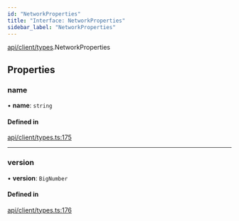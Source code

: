 ```yaml
---
id: "NetworkProperties"
title: "Interface: NetworkProperties"
sidebar_label: "NetworkProperties"
---
```


[api/client/types](../../../../../modules/API/Client/Types/Types.md).NetworkProperties

## Properties

### name

• **name**: `string`

#### Defined in

[api/client/types.ts:175](https://github.com/PolymeshAssociation/polymesh-sdk/blob/654b99c8d/src/api/client/types.ts#L175)

___

### version

• **version**: `BigNumber`

#### Defined in

[api/client/types.ts:176](https://github.com/PolymeshAssociation/polymesh-sdk/blob/654b99c8d/src/api/client/types.ts#L176)
